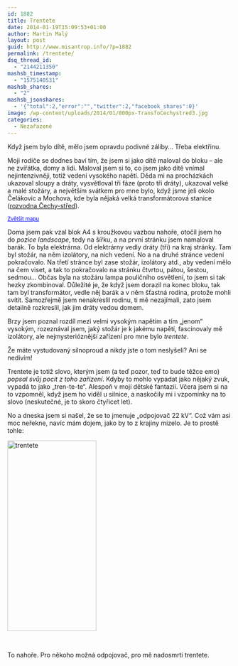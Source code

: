 ```yaml
---
id: 1882
title: Trentete
date: 2014-01-19T15:09:53+01:00
author: Martin Malý
layout: post
guid: http://www.misantrop.info/?p=1882
permalink: /trentete/
dsq_thread_id:
  - "2144211350"
mashsb_timestamp:
  - "1575140531"
mashsb_shares:
  - "2"
mashsb_jsonshares:
  - '{"total":2,"error":"","twitter":2,"facebook_shares":0}'
image: /wp-content/uploads/2014/01/800px-TransfoCechystred3.jpg
categories:
  - Nezařazené
---
```

Když jsem bylo dítě, mělo jsem opravdu podivné záliby&#8230; Třeba elektřinu.<!--more-->

Moji rodiče se dodnes baví tím, že jsem si jako dítě maloval do bloku &#8211; ale ne zvířátka, domy a lidi. Maloval jsem si to, co jsem jako dítě vnímal nejintenzivněji, totiž vedení vysokého napětí. Děda mi na procházkách ukazoval sloupy a dráty, vysvětloval tři fáze (proto tři dráty), ukazoval velké a malé stožáry, a největším svátkem pro mne bylo, když jsme jeli okolo Čelákovic a Mochova, kde byla nějaká velká transformátorová stanice ([rozvodna Čechy-střed](http://cs.wikipedia.org/wiki/Transform%C3%A1torovna_%C4%8Cechy-st%C5%99ed)).

  
<small><a style="color: #0000ff; text-align: left;" href="https://maps.google.com/?ie=UTF8&ll=50.140853,14.766054&spn=0.011167,0.066047&t=m&z=15&layer=c&cbll=50.140853,14.766047&panoid=xezIqxEzeOgwb-IuQRMQBg&cbp=12,36.61,,0,-4.74&source=embed">Zvětšit mapu</a></small>

Doma jsem pak vzal blok A4 s kroužkovou vazbou nahoře, otočil jsem ho do _pozice landscape_, tedy na šířku, a na první stránku jsem namaloval barák. To byla elektrárna. Od elektrárny vedly dráty (tři) na kraj stránky. Tam byl stožár, na něm izolátory, na nich vedení. No a na druhé stránce vedení pokračovalo. Na třetí stránce byl zase stožár, izolátory atd., aby vedení mělo na čem viset, a tak to pokračovalo na stránku čtvrtou, pátou, šestou, sedmou&#8230; Občas byla na stožáru lampa pouličního osvětlení, to jsem si tak hezky zkombinoval. Důležité je, že když jsem dorazil na konec bloku, tak tam byl transformátor, vedle něj barák a v něm šťastná rodina, protože mohli svítit. Samozřejmě jsem nenakreslil rodinu, ti mě nezajímali, zato jsem detailně rozkreslil, jak jim dráty vedou domem.

Brzy jsem poznal rozdíl mezi velmi vysokým napětím a tím &#8222;jenom&#8220; vysokým, rozeznával jsem, jaký stožár je k jakému napětí, fascinovaly mě izolátory, ale nejmysterióznější zařízení pro mne bylo _trentete_.

Že máte vystudovaný silnoproud a nikdy jste o tom neslyšeli? Ani se nedivím!

Trentete je totiž slovo, kterým jsem (a teď pozor, teď to bude těžce emo) _popsal svůj pocit z toho zařízení_. Kdyby to mohlo vypadat jako nějaký zvuk, vypadá to jako &#8222;tren-te-te&#8220;. Alespoň v mojí dětské fantazii. Včera jsem si na to vzpomněl, když jsem ho viděl u silnice, a naskočily mi i vzpomínky na to slovo (neskutečné, je to skoro čtyřicet let).

No a dneska jsem si našel, že se to jmenuje &#8222;odpojovač 22 kV&#8220;. Což vám asi moc neřekne, navíc mám dojem, jako by to z krajiny mizelo. Je to prostě tohle:

[<img class="aligncenter size-full wp-image-1884" alt="trentete" src="http://www.misantrop.info/wp-content/uploads/2014/01/pavouk_orig.jpg" width="200" height="429" srcset="https://www.misantrop.info/wp-content/uploads/2014/01/pavouk_orig.jpg 200w, https://www.misantrop.info/wp-content/uploads/2014/01/pavouk_orig-93x200.jpg 93w" sizes="(max-width: 200px) 100vw, 200px" />](http://www.misantrop.info/wp-content/uploads/2014/01/pavouk_orig.jpg)

&nbsp;

To nahoře. Pro někoho možná odpojovač, pro mě nadosmrti trentete.